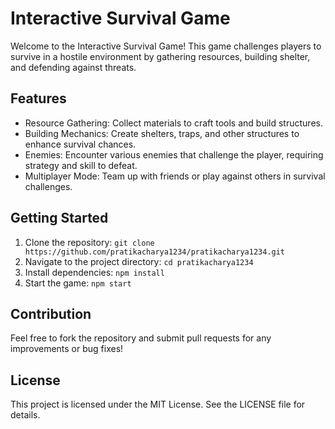 # Interactive Survival Game

Welcome to the Interactive Survival Game! This game challenges players to survive in a hostile environment by gathering resources, building shelter, and defending against threats.

## Features
- Resource Gathering: Collect materials to craft tools and build structures.
- Building Mechanics: Create shelters, traps, and other structures to enhance survival chances.
- Enemies: Encounter various enemies that challenge the player, requiring strategy and skill to defeat.
- Multiplayer Mode: Team up with friends or play against others in survival challenges.

## Getting Started
1. Clone the repository: `git clone https://github.com/pratikacharya1234/pratikacharya1234.git`
2. Navigate to the project directory: `cd pratikacharya1234`
3. Install dependencies: `npm install`
4. Start the game: `npm start`

## Contribution
Feel free to fork the repository and submit pull requests for any improvements or bug fixes!

## License
This project is licensed under the MIT License. See the LICENSE file for details.
